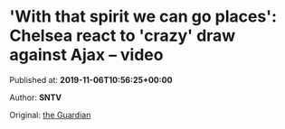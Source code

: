 
# 'With that spirit we can go places': Chelsea react to 'crazy' draw against Ajax – video

Published at: **2019-11-06T10:56:25+00:00**

Author: **SNTV**

Original: [the Guardian](https://www.theguardian.com/football/video/2019/nov/06/with-that-spirit-we-can-go-places-chelsea-react-to-crazy-match-with-ajax-video)



